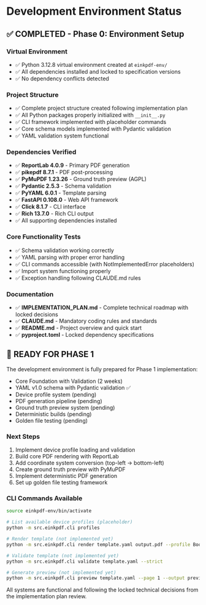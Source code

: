 # Development Environment Status

## ✅ COMPLETED - Phase 0: Environment Setup

### Virtual Environment
- ✅ Python 3.12.8 virtual environment created at `einkpdf-env/`
- ✅ All dependencies installed and locked to specification versions
- ✅ No dependency conflicts detected

### Project Structure
- ✅ Complete project structure created following implementation plan
- ✅ All Python packages properly initialized with `__init__.py`
- ✅ CLI framework implemented with placeholder commands
- ✅ Core schema models implemented with Pydantic validation
- ✅ YAML validation system functional

### Dependencies Verified
- ✅ **ReportLab 4.0.9** - Primary PDF generation
- ✅ **pikepdf 8.7.1** - PDF post-processing  
- ✅ **PyMuPDF 1.23.26** - Ground truth preview (AGPL)
- ✅ **Pydantic 2.5.3** - Schema validation
- ✅ **PyYAML 6.0.1** - Template parsing
- ✅ **FastAPI 0.108.0** - Web API framework
- ✅ **Click 8.1.7** - CLI interface
- ✅ **Rich 13.7.0** - Rich CLI output
- ✅ All supporting dependencies installed

### Core Functionality Tests
- ✅ Schema validation working correctly
- ✅ YAML parsing with proper error handling
- ✅ CLI commands accessible (with NotImplementedError placeholders)
- ✅ Import system functioning properly
- ✅ Exception handling following CLAUDE.md rules

### Documentation
- ✅ **IMPLEMENTATION_PLAN.md** - Complete technical roadmap with locked decisions
- ✅ **CLAUDE.md** - Mandatory coding rules and standards
- ✅ **README.md** - Project overview and quick start
- ✅ **pyproject.toml** - Locked dependency specifications

## 🚀 READY FOR PHASE 1

The development environment is fully prepared for Phase 1 implementation:
- Core Foundation with Validation (2 weeks)
- YAML v1.0 schema with Pydantic validation ✅
- Device profile system (pending)
- PDF generation pipeline (pending)
- Ground truth preview system (pending)
- Deterministic builds (pending)
- Golden file testing (pending)

### Next Steps
1. Implement device profile loading and validation
2. Build core PDF rendering with ReportLab
3. Add coordinate system conversion (top-left → bottom-left)  
4. Create ground truth preview with PyMuPDF
5. Implement deterministic PDF generation
6. Set up golden file testing framework

### CLI Commands Available
```bash
source einkpdf-env/bin/activate

# List available device profiles (placeholder)
python -m src.einkpdf.cli profiles

# Render template (not implemented yet)
python -m src.einkpdf.cli render template.yaml output.pdf --profile Boox-Note-Air-4C

# Validate template (not implemented yet) 
python -m src.einkpdf.cli validate template.yaml --strict

# Generate preview (not implemented yet)
python -m src.einkpdf.cli preview template.yaml --page 1 --output preview.png
```

All systems are functional and following the locked technical decisions from the implementation plan review.